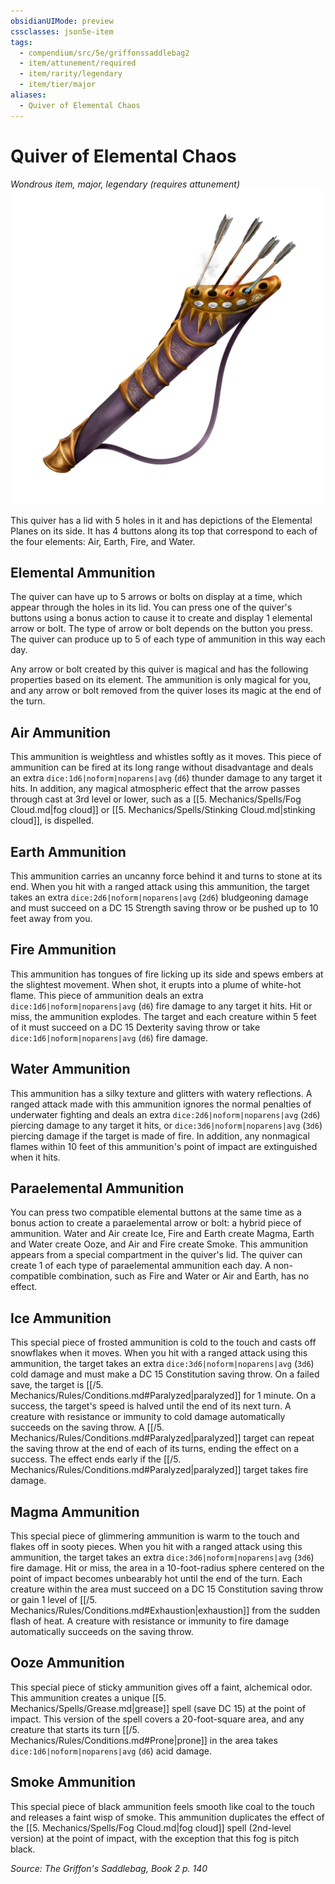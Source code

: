 ```yaml
---
obsidianUIMode: preview
cssclasses: json5e-item
tags:
  - compendium/src/5e/griffonssaddlebag2
  - item/attunement/required
  - item/rarity/legendary
  - item/tier/major
aliases:
  - Quiver of Elemental Chaos
---
```

# Quiver of Elemental Chaos
*Wondrous item, major, legendary (requires attunement)*  
![](https://raw.githubusercontent.com/TheGiddyLimit/homebrew-img/main/img/GriffonsSaddlebag2/Items/Quiver-of-Elemental-Chaos.webp#right)  


This quiver has a lid with 5 holes in it and has depictions of the Elemental Planes on its side. It has 4 buttons along its top that correspond to each of the four elements: Air, Earth, Fire, and Water.

## Elemental Ammunition

The quiver can have up to 5 arrows or bolts on display at a time, which appear through the holes in its lid. You can press one of the quiver's buttons using a bonus action to cause it to create and display 1 elemental arrow or bolt. The type of arrow or bolt depends on the button you press. The quiver can produce up to 5 of each type of ammunition in this way each day.

Any arrow or bolt created by this quiver is magical and has the following properties based on its element. The ammunition is only magical for you, and any arrow or bolt removed from the quiver loses its magic at the end of the turn.

## Air Ammunition

This ammunition is weightless and whistles softly as it moves. This piece of ammunition can be fired at its long range without disadvantage and deals an extra `dice:1d6|noform|noparens|avg` (`d6`) thunder damage to any target it hits. In addition, any magical atmospheric effect that the arrow passes through cast at 3rd level or lower, such as a [[5. Mechanics/Spells/Fog Cloud.md\|fog cloud]] or [[5. Mechanics/Spells/Stinking Cloud.md\|stinking cloud]], is dispelled.

## Earth Ammunition

This ammunition carries an uncanny force behind it and turns to stone at its end. When you hit with a ranged attack using this ammunition, the target takes an extra `dice:2d6|noform|noparens|avg` (`2d6`) bludgeoning damage and must succeed on a DC 15 Strength saving throw or be pushed up to 10 feet away from you.

## Fire Ammunition

This ammunition has tongues of fire licking up its side and spews embers at the slightest movement. When shot, it erupts into a plume of white-hot flame. This piece of ammunition deals an extra `dice:1d6|noform|noparens|avg` (`d6`) fire damage to any target it hits. Hit or miss, the ammunition explodes. The target and each creature within 5 feet of it must succeed on a DC 15 Dexterity saving throw or take `dice:1d6|noform|noparens|avg` (`d6`) fire damage.

## Water Ammunition

This ammunition has a silky texture and glitters with watery reflections. A ranged attack made with this ammunition ignores the normal penalties of underwater fighting and deals an extra `dice:2d6|noform|noparens|avg` (`2d6`) piercing damage to any target it hits, or `dice:3d6|noform|noparens|avg` (`3d6`) piercing damage if the target is made of fire. In addition, any nonmagical flames within 10 feet of this ammunition's point of impact are extinguished when it hits.

## Paraelemental Ammunition

You can press two compatible elemental buttons at the same time as a bonus action to create a paraelemental arrow or bolt: a hybrid piece of ammunition. Water and Air create Ice, Fire and Earth create Magma, Earth and Water create Ooze, and Air and Fire create Smoke. This ammunition appears from a special compartment in the quiver's lid. The quiver can create 1 of each type of paraelemental ammunition each day. A non-compatible combination, such as Fire and Water or Air and Earth, has no effect.

## Ice Ammunition

This special piece of frosted ammunition is cold to the touch and casts off snowflakes when it moves. When you hit with a ranged attack using this ammunition, the target takes an extra `dice:3d6|noform|noparens|avg` (`3d6`) cold damage and must make a DC 15 Constitution saving throw. On a failed save, the target is [[/5. Mechanics/Rules/Conditions.md#Paralyzed\|paralyzed]] for 1 minute. On a success, the target's speed is halved until the end of its next turn. A creature with resistance or immunity to cold damage automatically succeeds on the saving throw. A [[/5. Mechanics/Rules/Conditions.md#Paralyzed\|paralyzed]] target can repeat the saving throw at the end of each of its turns, ending the effect on a success. The effect ends early if the [[/5. Mechanics/Rules/Conditions.md#Paralyzed\|paralyzed]] target takes fire damage.

## Magma Ammunition

This special piece of glimmering ammunition is warm to the touch and flakes off in sooty pieces. When you hit with a ranged attack using this ammunition, the target takes an extra `dice:3d6|noform|noparens|avg` (`3d6`) fire damage. Hit or miss, the area in a 10-foot-radius sphere centered on the point of impact becomes unbearably hot until the end of the turn. Each creature within the area must succeed on a DC 15 Constitution saving throw or gain 1 level of [[/5. Mechanics/Rules/Conditions.md#Exhaustion\|exhaustion]] from the sudden flash of heat. A creature with resistance or immunity to fire damage automatically succeeds on the saving throw.

## Ooze Ammunition

This special piece of sticky ammunition gives off a faint, alchemical odor. This ammunition creates a unique [[5. Mechanics/Spells/Grease.md\|grease]] spell (save DC 15) at the point of impact. This version of the spell covers a 20-foot-square area, and any creature that starts its turn [[/5. Mechanics/Rules/Conditions.md#Prone\|prone]] in the area takes `dice:1d6|noform|noparens|avg` (`d6`) acid damage.

## Smoke Ammunition

This special piece of black ammunition feels smooth like coal to the touch and releases a faint wisp of smoke. This ammunition duplicates the effect of the [[5. Mechanics/Spells/Fog Cloud.md\|fog cloud]] spell (2nd-level version) at the point of impact, with the exception that this fog is pitch black.

*Source: The Griffon's Saddlebag, Book 2 p. 140*
